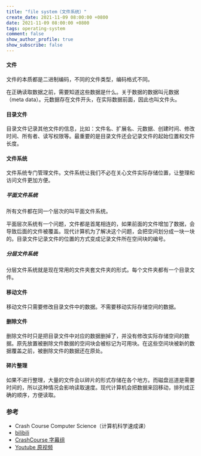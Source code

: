 ```yaml
---
title: "file system（文件系统）"
create_date: 2021-11-09 08:00:00 +0800
date: 2021-11-09 08:00:00 +0800
tags: operating-system
comment: false
show_author_profile: true
show_subscribe: false
---
```


#### 文件

文件的本质都是二进制编码，不同的文件类型，编码格式不同。

在正确读取数据之前，需要知道这些数据是什么。关于数据的数据叫元数据（meta data）。元数据存在文件开头，在实际数据前面，因此也叫文件头。

#### 目录文件

目录文件记录其他文件的信息，比如：文件名、扩展名、元数据、创建时间、修改时间、所有者、读写权限等。最重要的是目录文件还会记录文件的起始位置和文件长度。

#### 文件系统

文件系统专门管理文件。文件系统让我们不必在关心文件实际存储位置，让整理和访问文件更加方便。

##### 平面文件系统

所有文件都在同一个层次的叫平面文件系统。

平面层次系统有一个问题，文件都是首尾相连的，如果前面的文件增加了数据，会导致后面的文件被覆盖。现代计算机为了解决这个问题，会把空间划分成一块一块的。目录文件记录文件的位置的方式变成记录文件所在空间块的编号。

##### 分层文件系统

分层文件系统就是现在常用的文件夹套文件夹的形式。每个文件夹都有一个目录文件。

#### 移动文件

移动文件只需要修改目录文件中的数据。不需要移动实际存储空间的数据。

#### 删除文件

删除文件时只是把目录文件中对应的数据删掉了，并没有修改实际存储空间的数据。原先放置被删除文件数据的空间块会被标记为可用块。在这些空间块被新的数据覆盖之前，被删除文件的数据还在原处。

#### 碎片整理

如果不进行整理，大量的文件会以碎片的形式存储在各个地方。而磁盘巡道是需要时间的，所以这种情况会影响读取速度。现代计算机会把数据来回移动，排列成正确的顺序，方便读取。

### 参考

- Crash Course Computer Science（计算机科学速成课）
- [bilibili](https://www.bilibili.com/video/BV1EW411u7th)
- [CrashCourse 字幕组](https://github.com/1c7/crash-course-computer-science-chinese)
- [Youtube 原视频](https://www.youtube.com/playlist?list=PL8dPuuaLjXtNlUrzyH5r6jN9ulI)
